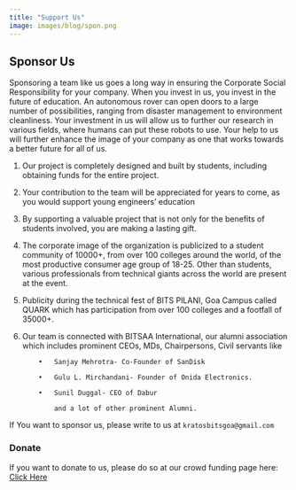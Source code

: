 ```yaml
---
title: "Support Us"
image: images/blog/spon.png
---
```

## Sponsor Us
Sponsoring a team like us goes a long way in ensuring the Corporate Social Responsibility for your company. When you invest in us, you invest in the future of education. An autonomous rover can open doors to a large number of possibilities, ranging from disaster management to environment cleanliness. Your investment in us will allow us to further our research in various fields, where humans can put these robots to use. Your help to us will further enhance the image of your company as one that works towards a better future for all of us.

1.	Our project is completely designed and built by students, including obtaining funds for the entire project.

2.	Your contribution to the team will be appreciated for years to come, as you would support young engineers’ education 

3.	By supporting a valuable project that is not only for the benefits of students involved, you are making a lasting gift.

4.	The corporate image of the organization is publicized to a student community of 10000+, from over 100 colleges around the world, of the most productive consumer age group of 18-25. Other than students, various professionals from technical giants across the world are present at the event.

5.	Publicity during the technical fest of BITS PILANI, Goa Campus called QUARK which has participation from over 100 colleges and a footfall of 35000+.

6.	Our team is connected with BITSAA International, our alumni association which includes prominent CEOs, MDs, Chairpersons, Civil servants like

            •	Sanjay Mehrotra- Co-Founder of SanDisk

            •	Gulu L. Mirchandani- Founder of Onida Electronics.

            •	Sunil Duggal- CEO of Dabur

                and a lot of other prominent Alumni. 
If You want to sponsor us, please write to us at ```kratosbitsgoa@gmail.com```

### Donate
If you want to donate to us, please do so at our crowd funding page here: [Click Here](https://www.ketto.org/fundraiser/help-us-develop-an-all-terrain-autonomous-rover?payment=form)  


